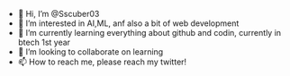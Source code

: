 - 👋 Hi, I’m @Sscuber03
- 👀 I’m interested in AI,ML, anf also a bit of web development
- 🌱 I’m currently learning everything about github and codin, currently in btech 1st year
- 💞️ I’m looking to collaborate on learning
- 📫 How to reach me, please reach my twitter!

<!---
Sscuber03/Sscuber03 is a ✨ special ✨ repository because its `README.md` (this file) appears on your GitHub profile.
You can click the Preview link to take a look at your changes.
--->

